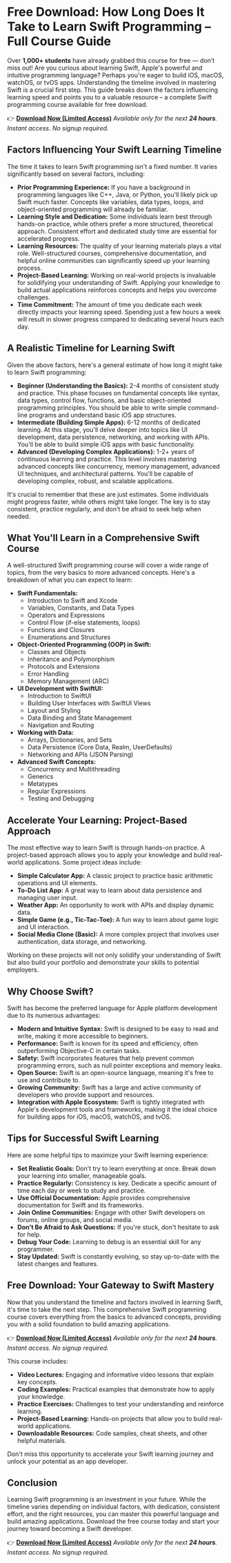# Free Download: How Long Does It Take to Learn Swift Programming – Full Course Guide

Over **1,000+ students** have already grabbed this course for free — don’t miss out!
Are you curious about learning Swift, Apple's powerful and intuitive programming language? Perhaps you're eager to build iOS, macOS, watchOS, or tvOS apps. Understanding the timeline involved in mastering Swift is a crucial first step. This guide breaks down the factors influencing learning speed and points you to a valuable resource – a complete Swift programming course available for free download.

👉 **[Download Now (Limited Access)](https://udemywork.com/how-long-does-it-take-to-learn-swift-programming)**
_Available only for the next **24 hours**. Instant access. No signup required._

## Factors Influencing Your Swift Learning Timeline

The time it takes to learn Swift programming isn't a fixed number. It varies significantly based on several factors, including:

*   **Prior Programming Experience:** If you have a background in programming languages like C++, Java, or Python, you'll likely pick up Swift much faster. Concepts like variables, data types, loops, and object-oriented programming will already be familiar.
*   **Learning Style and Dedication:** Some individuals learn best through hands-on practice, while others prefer a more structured, theoretical approach. Consistent effort and dedicated study time are essential for accelerated progress.
*   **Learning Resources:** The quality of your learning materials plays a vital role. Well-structured courses, comprehensive documentation, and helpful online communities can significantly speed up your learning process.
*   **Project-Based Learning:** Working on real-world projects is invaluable for solidifying your understanding of Swift. Applying your knowledge to build actual applications reinforces concepts and helps you overcome challenges.
*   **Time Commitment:** The amount of time you dedicate each week directly impacts your learning speed. Spending just a few hours a week will result in slower progress compared to dedicating several hours each day.

## A Realistic Timeline for Learning Swift

Given the above factors, here's a general estimate of how long it might take to learn Swift programming:

*   **Beginner (Understanding the Basics):** 2-4 months of consistent study and practice. This phase focuses on fundamental concepts like syntax, data types, control flow, functions, and basic object-oriented programming principles. You should be able to write simple command-line programs and understand basic iOS app structures.
*   **Intermediate (Building Simple Apps):** 6-12 months of dedicated learning. At this stage, you'll delve deeper into topics like UI development, data persistence, networking, and working with APIs. You'll be able to build simple iOS apps with basic functionality.
*   **Advanced (Developing Complex Applications):** 1-2+ years of continuous learning and practice. This level involves mastering advanced concepts like concurrency, memory management, advanced UI techniques, and architectural patterns. You'll be capable of developing complex, robust, and scalable applications.

It's crucial to remember that these are just estimates. Some individuals might progress faster, while others might take longer. The key is to stay consistent, practice regularly, and don't be afraid to seek help when needed.

## What You'll Learn in a Comprehensive Swift Course

A well-structured Swift programming course will cover a wide range of topics, from the very basics to more advanced concepts. Here's a breakdown of what you can expect to learn:

*   **Swift Fundamentals:**
    *   Introduction to Swift and Xcode
    *   Variables, Constants, and Data Types
    *   Operators and Expressions
    *   Control Flow (if-else statements, loops)
    *   Functions and Closures
    *   Enumerations and Structures
*   **Object-Oriented Programming (OOP) in Swift:**
    *   Classes and Objects
    *   Inheritance and Polymorphism
    *   Protocols and Extensions
    *   Error Handling
    *   Memory Management (ARC)
*   **UI Development with SwiftUI:**
    *   Introduction to SwiftUI
    *   Building User Interfaces with SwiftUI Views
    *   Layout and Styling
    *   Data Binding and State Management
    *   Navigation and Routing
*   **Working with Data:**
    *   Arrays, Dictionaries, and Sets
    *   Data Persistence (Core Data, Realm, UserDefaults)
    *   Networking and APIs (JSON Parsing)
*   **Advanced Swift Concepts:**
    *   Concurrency and Multithreading
    *   Generics
    *   Metatypes
    *   Regular Expressions
    *   Testing and Debugging

## Accelerate Your Learning: Project-Based Approach

The most effective way to learn Swift is through hands-on practice. A project-based approach allows you to apply your knowledge and build real-world applications. Some project ideas include:

*   **Simple Calculator App:** A classic project to practice basic arithmetic operations and UI elements.
*   **To-Do List App:** A great way to learn about data persistence and managing user input.
*   **Weather App:** An opportunity to work with APIs and display dynamic data.
*   **Simple Game (e.g., Tic-Tac-Toe):** A fun way to learn about game logic and UI interaction.
*   **Social Media Clone (Basic):** A more complex project that involves user authentication, data storage, and networking.

Working on these projects will not only solidify your understanding of Swift but also build your portfolio and demonstrate your skills to potential employers.

## Why Choose Swift?

Swift has become the preferred language for Apple platform development due to its numerous advantages:

*   **Modern and Intuitive Syntax:** Swift is designed to be easy to read and write, making it more accessible to beginners.
*   **Performance:** Swift is known for its speed and efficiency, often outperforming Objective-C in certain tasks.
*   **Safety:** Swift incorporates features that help prevent common programming errors, such as null pointer exceptions and memory leaks.
*   **Open Source:** Swift is an open-source language, meaning it's free to use and contribute to.
*   **Growing Community:** Swift has a large and active community of developers who provide support and resources.
*   **Integration with Apple Ecosystem:** Swift is tightly integrated with Apple's development tools and frameworks, making it the ideal choice for building apps for iOS, macOS, watchOS, and tvOS.

## Tips for Successful Swift Learning

Here are some helpful tips to maximize your Swift learning experience:

*   **Set Realistic Goals:** Don't try to learn everything at once. Break down your learning into smaller, manageable goals.
*   **Practice Regularly:** Consistency is key. Dedicate a specific amount of time each day or week to study and practice.
*   **Use Official Documentation:** Apple provides comprehensive documentation for Swift and its frameworks.
*   **Join Online Communities:** Engage with other Swift developers on forums, online groups, and social media.
*   **Don't Be Afraid to Ask Questions:** If you're stuck, don't hesitate to ask for help.
*   **Debug Your Code:** Learning to debug is an essential skill for any programmer.
*   **Stay Updated:** Swift is constantly evolving, so stay up-to-date with the latest changes and features.

## Free Download: Your Gateway to Swift Mastery

Now that you understand the timeline and factors involved in learning Swift, it's time to take the next step. This comprehensive Swift programming course covers everything from the basics to advanced concepts, providing you with a solid foundation to build amazing applications.

👉 **[Download Now (Limited Access)](https://udemywork.com/how-long-does-it-take-to-learn-swift-programming)**
_Available only for the next **24 hours**. Instant access. No signup required._

This course includes:

*   **Video Lectures:** Engaging and informative video lessons that explain key concepts.
*   **Coding Examples:** Practical examples that demonstrate how to apply your knowledge.
*   **Practice Exercises:** Challenges to test your understanding and reinforce learning.
*   **Project-Based Learning:** Hands-on projects that allow you to build real-world applications.
*   **Downloadable Resources:** Code samples, cheat sheets, and other helpful materials.

Don't miss this opportunity to accelerate your Swift learning journey and unlock your potential as an app developer.

## Conclusion

Learning Swift programming is an investment in your future. While the timeline varies depending on individual factors, with dedication, consistent effort, and the right resources, you can master this powerful language and build amazing applications. Download the free course today and start your journey toward becoming a Swift developer.

👉 **[Download Now (Limited Access)](https://udemywork.com/how-long-does-it-take-to-learn-swift-programming)**
_Available only for the next **24 hours**. Instant access. No signup required._
